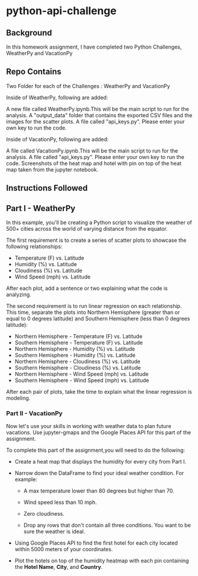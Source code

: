 # python-api-challenge

## Background

In this homework assignment, I have completed two Python Challenges, WeatherPy and VacationPy

## Repo Contains

Two Folder for each of the Challenges : WeatherPy and VacationPy


Inside of WeatherPy, following are added:

A new file called WeatherPy.ipynb.This will be the main script to run for the analysis.
A "output_data" folder that contains the exported CSV files and the images for the scatter plots. 
A file called "api_keys.py". Please enter your own key to run the code.

Inside of VacationPy, following are added:

A file called VacationPy.ipynb.This will be the main script to run for the analysis.
A file called "api_keys.py". Please enter your own key to run the code.
Screenshots of the heat map and hotel with pin on top of the heat map taken from the jupyter notebook.

## Instructions Followed

## Part I - WeatherPy

In this example, you'll be creating a Python script to visualize the weather of 500+ cities across the world of varying distance from the equator. 

The first requirement is to create a series of scatter plots to showcase the following relationships:

* Temperature (F) vs. Latitude
* Humidity (%) vs. Latitude
* Cloudiness (%) vs. Latitude
* Wind Speed (mph) vs. Latitude

After each plot, add a sentence or two explaining what the code is analyzing.

The second requirement is to run linear regression on each relationship. This time, separate the plots into Northern Hemisphere (greater than or equal to 0 degrees latitude) and Southern Hemisphere (less than 0 degrees latitude):

* Northern Hemisphere - Temperature (F) vs. Latitude
* Southern Hemisphere - Temperature (F) vs. Latitude
* Northern Hemisphere - Humidity (%) vs. Latitude
* Southern Hemisphere - Humidity (%) vs. Latitude
* Northern Hemisphere - Cloudiness (%) vs. Latitude
* Southern Hemisphere - Cloudiness (%) vs. Latitude
* Northern Hemisphere - Wind Speed (mph) vs. Latitude
* Southern Hemisphere - Wind Speed (mph) vs. Latitude

After each pair of plots, take the time to explain what the linear regression is modeling. 

### Part II - VacationPy

Now let's use your skills in working with weather data to plan future vacations. Use jupyter-gmaps and the Google Places API for this part of the assignment.

To complete this part of the assignment,you will need to do the following:

* Create a heat map that displays the humidity for every city from Part I.

* Narrow down the DataFrame to find your ideal weather condition. For example:

  * A max temperature lower than 80 degrees but higher than 70.

  * Wind speed less than 10 mph.

  * Zero cloudiness.

  * Drop any rows that don't contain all three conditions. You want to be sure the weather is ideal.

* Using Google Places API to find the first hotel for each city located within 5000 meters of your coordinates.

* Plot the hotels on top of the humidity heatmap with each pin containing the **Hotel Name**, **City**, and **Country**.
